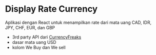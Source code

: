 #  Display Rate Currency
Aplikasi dengan React untuk menampilkan rate dari mata uang CAD, IDR, JPY, CHF, EUR, dan GBP
- 3rd party API dari [CurrencyFreaks](https://currencyfreaks.com/)
- dasar mata uang USD
- kolom We Buy dan We sell
